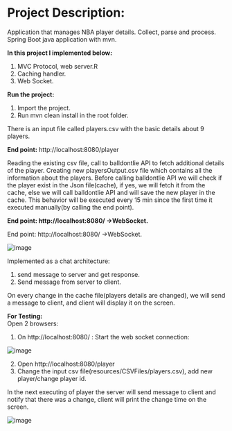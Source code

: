 # Project Description:
Application that manages NBA player details. Collect, parse and process. 
Spring Boot java application with mvn.

**In this project I implemented below:**
1.	MVC Protocol, web server.R
2.	Caching handler.
3.	Web Socket.

**Run the project:**
1.	Import the project.
2.	Run mvn clean install in the root folder.

There is an input file called players.csv with the basic details about 9 players.

**End point:** http://localhost:8080/player

Reading the existing csv file, call to balldontlie API to fetch additional details of the player.
Creating new playersOutput.csv file which contains all the information about the players.
Before calling balldontlie API we will check if the player exist in the Json file(cache), if yes, we will fetch it from the cache, else we will call balldontlie API and will save the new player in the cache.
This behavior will be executed every 15 min since the first time it executed manually(by calling the end point).  

**End point: http://localhost:8080/ ->WebSocket.**

End point: http://localhost:8080/ ->WebSocket.

![image](https://user-images.githubusercontent.com/104754112/166199424-1528872b-f7ba-4678-be5f-13dcee70e2d1.png)

Implemented as a chat architecture: 
1.	 send message to server and get response.
2.	Send message from server to client.

On every change in the cache file(players details are changed), we will send a message to client, and client will display it on the screen.

**For Testing:**  
Open 2 browsers:
1.	On http://localhost:8080/ : Start the web socket connection:  

![image](https://user-images.githubusercontent.com/104754112/166199865-b63f027b-9415-417d-b6f4-21e47887ec65.png)

2.	Open http://localhost:8080/player 
3.	Change the input csv file(resources/CSVFiles/players.csv), add new player/change player id.

In the next executing of player the server will send message to client and notify that there was a change, client will print the change time on the screen.

![image](https://user-images.githubusercontent.com/104754112/166199936-b96951a7-61f7-4666-969c-9964819ad40c.png)



